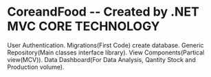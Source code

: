 # CoreandFood -- Created by .NET MVC CORE TECHNOLOGY
User Authentication.
Migrations(First Code) create database.
Generic Repository(Main classes interface library).
View Components(Partical view(MCV)).
Data Dashboard(For Data Analysis, Qantity Stock and Production volume).
